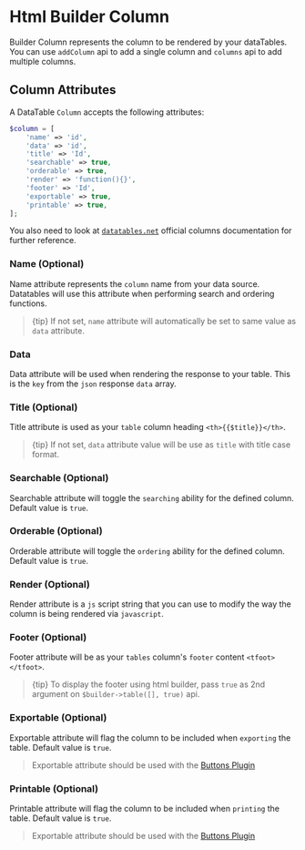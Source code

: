 # Html Builder Column

Builder Column represents the column to be rendered by your dataTables.
You can use `addColumn` api to add a single column and `columns` api to add multiple columns.

<a name="attributes"></a>
## Column Attributes

A DataTable `Column` accepts the following attributes:

```php
$column = [
	'name' => 'id',
	'data' => 'id',
	'title' => 'Id',
	'searchable' => true,
	'orderable' => true,
	'render' => 'function(){}',
	'footer' => 'Id',
	'exportable' => true,
	'printable' => true,
];
```

You also need to look at [`datatables.net`](https://datatables.net/reference/option/columns) official columns documentation for further reference.

### Name (Optional)
Name attribute represents the `column` name from your data source.
Datatables will use this attribute when performing search and ordering functions.

> {tip} If not set, `name` attribute will automatically be set to same value as `data` attribute.

### Data
Data attribute will be used when rendering the response to your table. This is the `key` from the `json` response `data` array.

### Title (Optional)
Title attribute is used as your `table` column heading `<th>{{$title}}</th>`.

> {tip} If not set, `data` attribute value will be use as `title` with title case format.

### Searchable (Optional)
Searchable attribute will toggle the `searching` ability for the defined column. Default value is `true`.

### Orderable (Optional)
Orderable attribute will toggle the `ordering` ability for the defined column. Default value is `true`.

### Render (Optional)
Render attribute is a `js` script string that you can use to modify the way the column is being rendered via `javascript`.

### Footer (Optional)
Footer attribute will be as your `tables` column's `footer` content `<tfoot></tfoot>`.

> {tip} To display the footer using html builder, pass `true` as 2nd argument on `$builder->table([], true)` api.

### Exportable (Optional)
Exportable attribute will flag the column to be included when `exporting` the table. Default value is `true`.

> Exportable attribute should be used with the [Buttons Plugin](/docs/laravel-datatables/{{version}}/buttons-installation)

### Printable (Optional)
Printable attribute will flag the column to be included when `printing` the table. Default value is `true`.

> Exportable attribute should be used with the [Buttons Plugin](/docs/laravel-datatables/{{version}}/buttons-installation)
